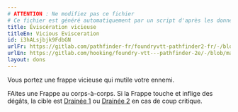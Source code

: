 ```yaml
---
# ATTENTION : Ne modifiez pas ce fichier
# Ce fichier est généré automatiquement par un script d'après les données du module Foundry VTT officiel et de sa traduction
title: Éviscération vicieuse
titleEn: Vicious Evisceration
id: i3hALsjbjk9FdbGN
urlFr: https://gitlab.com/pathfinder-fr/foundryvtt-pathfinder2-fr/-/blob/master/data/feats/i3hALsjbjk9FdbGN.htm
urlEn: https://gitlab.com/hooking/foundry-vtt---pathfinder-2e/-/blob/master/packs/data/feats.db/vicious-evisceration.json
layout: dons
---
```

Vous portez une frappe vicieuse qui mutile votre ennemi.

FAites une Frappe au corps-à-corps. Si la Frappe touche et inflige des dégâts, la cible est [Drainée 1](../conditions/drainé.md) ou [Drainée 2](../conditions/drainé.md) en cas de coup critique.

